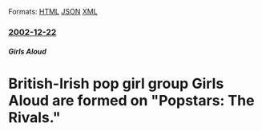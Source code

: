 
Formats: [HTML](/news/2002/12/22/british-irish-pop-girl-group-girls-aloud-are-formed-on-popstars-the-rivals.html)  [JSON](/news/2002/12/22/british-irish-pop-girl-group-girls-aloud-are-formed-on-popstars-the-rivals.json)  [XML](/news/2002/12/22/british-irish-pop-girl-group-girls-aloud-are-formed-on-popstars-the-rivals.xml)  

### [2002-12-22](/news/2002/12/22/index.md)

##### Girls Aloud
# British-Irish pop girl group Girls Aloud are formed on "Popstars: The Rivals."



